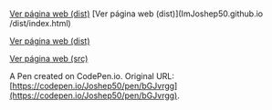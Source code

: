 # 

[Ver página web (dist)](dist/index.html)
[Ver página web (dist)](ImJoshep50.github.io
/dist/index.html)


[Ver página web (dist)](C:/Users/alfon/Documents/GitHub/ImJoshep50.github.io/dist/index.html)

[Ver página web (src)](src/index.html)


A Pen created on CodePen.io. Original URL: [https://codepen.io/Joshep50/pen/bGJvrgg](https://codepen.io/Joshep50/pen/bGJvrgg).

